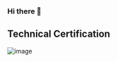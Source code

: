 ### Hi there 👋


## Technical Certification
![image](https://github.com/KimJeongHoon190/KimJeongHoon190/image/aws-certified-solutions-architect-associate.png)